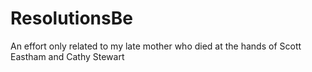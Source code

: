# ResolutionsBe
An effort only related to my late mother who died at the hands of Scott Eastham and Cathy Stewart
